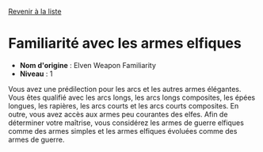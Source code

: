 [Revenir à la liste](list.md)

# Familiarité avec les armes elfiques

 * **Nom d'origine** : Elven Weapon Familiarity
 * **Niveau** : 1


<p>Vous avez une prédilection pour les arcs et les autres armes élégantes. Vous êtes qualifié avec les arcs longs, les arcs longs composites, les épées longues, les rapières, les arcs courts et les arcs courts composites. En outre, vous avez accès aux armes peu courantes des elfes. Afin de déterminer votre maîtrise, vous considérez les armes de guerre elfiques comme des armes simples et les armes elfiques évoluées comme des armes de guerre.</p>